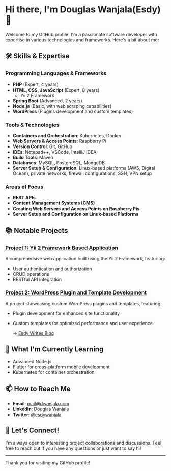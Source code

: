 # Hi there, I'm Douglas Wanjala(Esdy) 👋

Welcome to my GitHub profile! I'm a passionate software developer with expertise in various technologies and frameworks. Here's a bit about me:

## 🛠️ Skills & Expertise

### Programming Languages & Frameworks
- **PHP** (Expert, 4 years)
- **HTML, CSS, JavaScript** (Expert, 8 years)
  - Yii 2 Framework
- **Spring Boot** (Advanced, 2 years)
- **Node.js** (Basic, with web scraping capabilities)
- **WordPress** (Plugins development and custom templates)

### Tools & Technologies
- **Containers and Orchestration**: Kubernetes, Docker
- **Web Servers & Access Points**: Raspberry Pi
- **Version Control**: Git, GitHub
- **IDEs**: Notepad++, VSCode, IntelliJ IDEA
- **Build Tools**: Maven
- **Databases**: MySQL, PostgreSQL, MongoDB
- **Server Setup & Configuration**: Linux-based platforms (AWS, Digital Ocean), private networks, firewall configurations, SSH, VPN setup

### Areas of Focus
- **REST APIs**
- **Content Management Systems (CMS)**
- **Creating Web Servers and Access Points on Raspberry Pis**
- **Server Setup and Configuration on Linux-based Platforms**

## 📚 Notable Projects

### [Project 1: Yii 2 Framework Based Application](https://github.com/users/esdy/projects/3)
A comprehensive web application built using the Yii 2 Framework, featuring:
- User authentication and authorization
- CRUD operations
- RESTful API integration
<!--
### [Project 2: Spring Boot Microservices](https://github.com/esdy/project-2)
A microservices architecture application using Spring Boot, highlighting:
- Service discovery and registration
- API Gateway
- Circuit breaker pattern implementation

### [Project 3: Web Scraping with Node.js](https://github.com/esdy/project-3)
A Node.js application designed for web scraping, featuring:
- Data extraction from multiple websites
- Data parsing and storage
- Automated scraping with scheduling

### [Project 4: Web Server and Access Point on Raspberry Pi](https://github.com/esdy/project-4)
A project demonstrating how to set up a web server and access point on a Raspberry Pi, including:
- Configuration of web server software
- Setting up an access point
- Deployment of a simple web application
--> 

### [Project 2: WordPress Plugin and Template Development](https://github.com/users/esdy/projects/4)
A project showcasing custom WordPress plugins and templates, featuring:
- Plugin development for enhanced site functionality
- Custom templates for optimized performance and user experience

	=> [Esdy Writes Blog](https://blog.dwnanjala.com)


## 🌱 What I'm Currently Learning
- Advanced Node.js
- Flutter for cross-platform mobile development
- Kubernetes for container orchestration

## 📫 How to Reach Me
- **Email**: [mail@dwanjala.com](mailto:mail@dwanjala.com)
- **LinkedIn**: [Douglas Wanjala](https://ke.linkedin.com/in/douglas-wanjala)
- **Twitter**: [@esdywanjala](https://x.com/esdywanjala)

## 💬 Let's Connect!
I'm always open to interesting project collaborations and discussions. Feel free to reach out if you have any questions or just want to say hi!

---

Thank you for visiting my GitHub profile!


<!--
**esdy/esdy** is a ✨ _special_ ✨ repository because its `README.md` (this file) appears on your GitHub profile.

Here are some ideas to get you started:

- 🔭 I’m currently working on ...
- 🌱 I’m currently learning ...
- 👯 I’m looking to collaborate on ...
- 🤔 I’m looking for help with ...
- 💬 Ask me about ...
- 📫 How to reach me: ...
- 😄 Pronouns: ...
- ⚡ Fun fact: ...
-->
